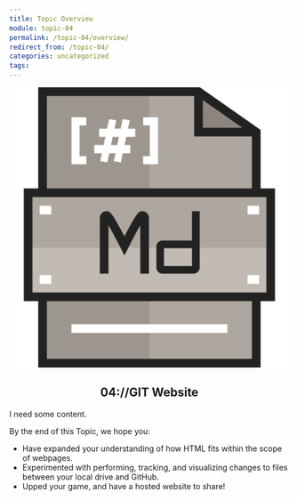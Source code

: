 ```yaml
---
title: Topic Overview
module: topic-04
permalink: /topic-04/overview/
redirect_from: /topic-04/
categories: uncategorized
tags:
---
```


<div class="section-title">
  <img src="../img/assignment-04.svg" alt="" title="Assignment 4: Pages" />
  <h2 style="text-align: center;">04://GIT Website</h2>
</div>


I need some content.

By the end of this Topic, we hope you:
<ul class="pros-and-cons">
  <li class="icon-pro">Have expanded your understanding of how HTML fits within the scope of webpages.</li>
  <li class="icon-pro">Experimented with performing, tracking, and visualizing changes to files between your local drive and GitHub.</li>
  <li class="icon-pro">Upped your game, and have a hosted website to share!</li>
</ul>

